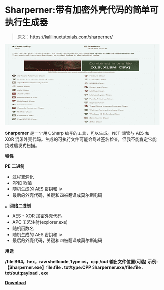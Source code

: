 # Sharperner:带有加密外壳代码的简单可执行生成器

> 原文：<https://kalilinuxtutorials.com/sharperner/>

[![Sharperner : Simple Executable Generator With Encrypted Shellcode](img//33239ae8d6112e1d072d5989defe993c.png "Sharperner : Simple Executable Generator With Encrypted Shellcode")](https://1.bp.blogspot.com/-9MdDNX953SU/YOkeZmOL6YI/AAAAAAAAJ7g/6FTSO5i1ETcZ_Uku1p5GoPKXY6jbwhaHwCLcBGAsYHQ/s728/Sharperner_1_scan%25281%2529.png)

**Sharperner** 是一个用 CSharp 编写的工具，可以生成。NET 滴管与 AES 和 XOR 混淆外壳代码。生成的可执行文件可能会绕过签名检查，但我不能肯定它能绕过启发式扫描。

**特性**

**PE 二进制**

*   过程空洞化
*   PPID 欺骗
*   随机生成的 AES 密钥和 iv
*   最后的外壳代码，关键和四被翻译成莫尔斯电码

**。网络二进制**

*   AES + XOR 加密外壳代码
*   APC 工艺注射(explorer.exe)
*   随机函数名
*   随机生成的 AES 密钥和 iv
*   最后的外壳代码，关键和四被翻译成莫尔斯电码

**用途**

**/file B64，hex，raw shellcode
/type cs，cpp
/out 输出文件位置(可选)
示例:【Sharperner.exe】file:file . txt/type:CPP
Sharperner.exe/file:file . txt/out:payload . exe**

[**Download**](https://github.com/aniqfakhrul/Sharperner)